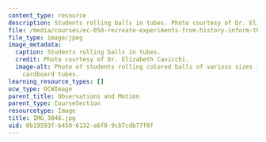 ```yaml
---
content_type: resource
description: Students rolling balls in tubes. Photo courtesy of Dr. Elizabeth Cavicchi.
file: /media/courses/ec-050-recreate-experiments-from-history-inform-the-future-from-the-past-galileo-january-iap-2010/0b19593fb4506132a6f09cb7cdb77f8f_IMG_3846.jpg
file_type: image/jpeg
image_metadata:
  caption: Students rolling balls in tubes.
  credit: Photo courtesy of Dr. Elizabeth Cavicchi.
  image-alt: Photo of students rolling colored balls of various sizes in plastic and
    cardboard tubes.
learning_resource_types: []
ocw_type: OCWImage
parent_title: Observations and Motion
parent_type: CourseSection
resourcetype: Image
title: IMG_3846.jpg
uid: 0b19593f-b450-6132-a6f0-9cb7cdb77f8f
---
```

